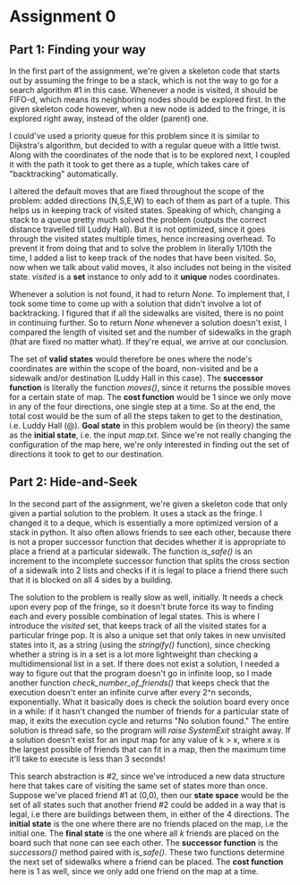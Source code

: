 # Assignment 0
## Part 1: Finding your way

In the first part of the assignment, we're given a skeleton code that starts out by assuming the fringe to be a stack, which is not the way to go for a search algorithm #1 in this case. Whenever a node is visited, it should be FIFO-d, which means its neighboring nodes should be explored first. In the given skeleton code however, when a new node is added to the fringe, it is explored right away, instead of the older (parent) one.

I could've used a priority queue for this problem since it is similar to Dijkstra's algorithm, but decided to with a regular queue with a little twist. Along with the coordinates of the node that is to be explored next, I coupled it with the path it took to get there as a tuple, which takes care of "backtracking" automatically.

I altered the default moves that are fixed throughout the scope of the problem: added directions (N,S,E,W) to each of them as part of a tuple. This helps us in keeping track of visited states. Speaking of which, changing a stack to a queue pretty much solved the problem (outputs the correct distance travelled till Luddy Hall). But it is not optimized, since it goes through the visited states multiple times, hence increasing overhead. To prevent it from doing that and to solve the problem in literally 1/10th the time, I added a list to keep track of the nodes that have been visited. So, now when we talk about valid moves, it also includes not being in the visited state. _visited_ is a **set** instance to only add to it **unique** nodes coordinates.

Whenever a solution is not found, it had to return _None_. To implement that, I took some time to come up with a solution that didn't involve a lot of backtracking. I figured that if all the sidewalks are visited, there is no point in continuing further. So to return _None_ whenever a solution doesn't exist, I compared the length of visited set and the number of sidewalks in the graph (that are fixed no matter what). If they're equal, we arrive at our conclusion.

The set of **valid states** would therefore be ones where the node's coordinates are within the scope of the board, non-visited and be a sidewalk and/or destination (Luddy Hall in this case). The **successor function** is literally the function _moves()_, since it returns the possible moves for a certain state of map. The **cost function** would be 1 since we only move in any of the four directions, one single step at a time. So at the end, the total cost would be the sum of all the steps taken to get to the destination, i.e. Luddy Hall (@). **Goal state** in this problem would be (in theory) the same as the **initial state**, i.e. the input _map.txt_. Since we're not really changing the configuration of the map here, we're only interested in finding out the set of directions it took to get to our destination.




## Part 2: Hide-and-Seek

In the second part of the assignment, we're given a skeleton code that only given a partial solution to the problem. It uses a stack as the fringe. I changed it to a deque, which is essentially a more optimized version of a stack in python. It also often allows friends to see each other, because there is not a proper successor function that decides whether it is appropriate to place a friend at a particular sidewalk. The function _is_safe()_ is an increment to the incomplete successor function that splits the cross section of a sidewalk into 2 lists and checks if it is legal to place a friend there such that it is blocked on all 4 sides by a building.

The solution to the problem is really slow as well, initially. It needs a check upon every pop of the fringe, so it doesn't brute force its way to finding each and every possible combination of legal states. This is where I introduce the _visited_ set, that keeps track of all the visited states for a particular fringe pop. It is also a unique set that only takes in new unvisited states into it, as a string (using the _stringify()_ function), since checking whether a string is in a set is a lot more lightweight than checking a multidimensional list in a set. If there does not exist a solution, I needed a way to figure out that the program doesn't go in infinite loop, so I made another function _check_number_of_friends()_ that keeps check that the execution doesn't enter an infinite curve after every 2^n seconds, exponentially. What it basically does is check the solution board every once in a while: if it hasn't changed the number of friends for a particular state of map, it exits the execution cycle and returns "No solution found." The entire solution is thread safe, so the program will _raise SystemExit_ straight away. If a solution doesn't exist for an input map for any value of k > x, where x is the largest possible of friends that can fit in a map, then the maximum time it'll take to execute is less than 3 seconds!

This search abstraction is #2, since we've introduced a new data structure here that takes care of visiting the same set of states more than once. Suppose we've placed friend #1 at (0,0), then our **state space** would be the set of all states such that another friend #2 could be added in a way that is legal, i.e there are buildings between them, in either of the 4 directions. The **initial state** is the one where there are no friends placed on the map, i.e the initial one. The **final state** is the one where all _k_ friends are placed on the board such that none can see each other. The **successor function** is the _successors()_ method paired with _is_safe()_. These two functions determine the next set of sidewalks where a friend can be placed. The **cost function** here is 1 as well, since we only add one friend on the map at a time.